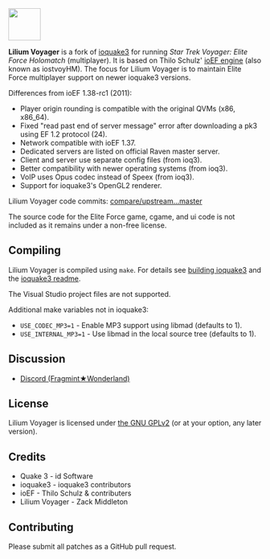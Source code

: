 <img src="https://raw.githubusercontent.com/zturtleman/lilium-voyager/master/misc/lilium.png" width="64">

**Lilium Voyager** is a fork of [ioquake3](https://github.com/ioquake/ioq3) for running _Star Trek Voyager: Elite Force Holomatch_ (multiplayer). It is based on Thilo Schulz' [ioEF engine](http://thilo.kickchat.com/efport-progress/) (also known as iostvoyHM). The focus for Lilium Voyager is to maintain Elite Force multiplayer support on newer ioquake3 versions.

Differences from ioEF 1.38-rc1 (2011):

  * Player origin rounding is compatible with the original QVMs (x86, x86_64).
  * Fixed "read past end of server message" error after downloading a pk3 using EF 1.2 protocol (24).
  * Network compatible with ioEF 1.37.
  * Dedicated servers are listed on official Raven master server.
  * Client and server use separate config files (from ioq3).
  * Better compatibility with newer operating systems (from ioq3).
  * VoIP uses Opus codec instead of Speex (from ioq3).
  * Support for ioquake3's OpenGL2 renderer.

Lilium Voyager code commits: [compare/upstream...master](https://github.com/zturtleman/lilium-voyager/compare/upstream...master)

The source code for the Elite Force game, cgame, and ui code is not included as it remains under a non-free license.


## Compiling

Lilium Voyager is compiled using `make`. For details see [building ioquake3](http://wiki.ioquake3.org/Building_ioquake3) and the [ioquake3 readme](README-ioq3.md).

The Visual Studio project files are not supported.

Additional make variables not in ioquake3:
* `USE_CODEC_MP3=1` - Enable MP3 support using libmad (defaults to 1).
* `USE_INTERNAL_MP3=1` - Use libmad in the local source tree (defaults to 1).


## Discussion

  * [Discord (Fragmint★Wonderland)](https://discord.gg/7J2pjGD)


## License

Lilium Voyager is licensed under [the GNU GPLv2](COPYING.txt) (or at your option, any later version).


## Credits

* Quake 3 - id Software
* ioquake3 - ioquake3 contributors
* ioEF - Thilo Schulz & contributers
* Lilium Voyager - Zack Middleton


## Contributing

Please submit all patches as a GitHub pull request.


